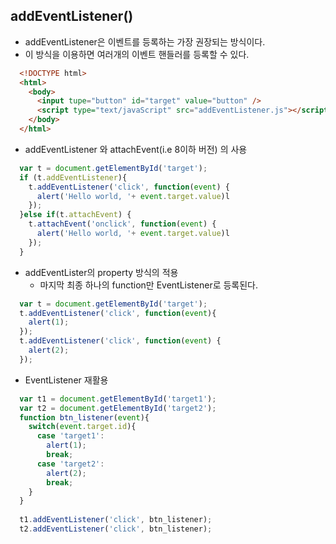 ## addEventListener()
- addEventListener은 이벤트를 등록하는 가장 권장되는 방식이다.
- 이 방식을 이용하면 여러개의 이벤트 핸들러를 등록할 수 있다.

```html
  <!DOCTYPE html>
  <html>
    <body> 
      <input tupe="button" id="target" value="button" />
      <script type="text/javaScript" src="addEventListener.js"></script>
    </body>
  </html>
```

- addEventListener 와 attachEvent(i.e 8이하 버전) 의 사용
```javascript
  var t = document.getElementById('target');
  if (t.addEventListener){
    t.addEventListener('click', function(event) {
      alert('Hello world, '+ event.target.value)l
    });
  }else if(t.attachEvent) {
    t.attachEvent('onclick', function(event) {
      alert('Hello world, '+ event.target.value)l
    });
  }
```

- addEventLister의 property 방식의 적용
  - 마지막 최종 하나의 function만 EventListener로 등록된다.
```javascript
  var t = document.getElementById('target');
  t.addEventListener('click', function(event){
    alert(1);
  });
  t.addEventListener('click', function(event) {
    alert(2);
  });
```

- EventListener 재활용
``` javascript
  var t1 = document.getElementById('target1');
  var t2 = document.getElementById('target2');
  function btn_listener(event){
    switch(event.target.id){
      case 'target1':
        alert(1);
        break;
      case 'target2':
        alert(2);
        break;
    }
  }
  
  t1.addEventListener('click', btn_listener);
  t2.addEventListener('click', btn_listener);
```
